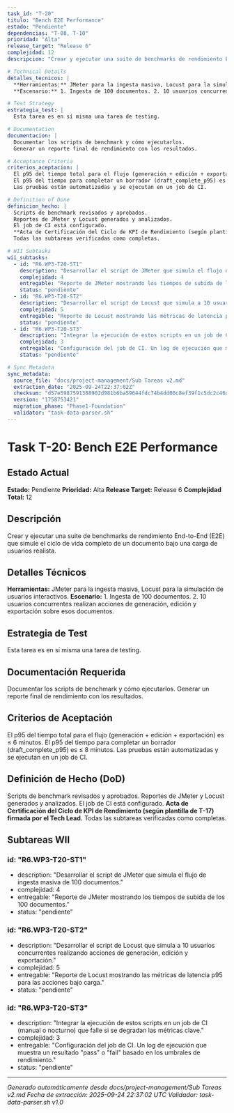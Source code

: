 ```yaml
---
task_id: "T-20"
titulo: "Bench E2E Performance"
estado: "Pendiente"
dependencias: "T-08, T-10"
prioridad: "Alta"
release_target: "Release 6"
complejidad: 12
descripcion: "Crear y ejecutar una suite de benchmarks de rendimiento End-to-End (E2E) que simule el ciclo de vida completo de un documento bajo una carga de usuarios realista."

# Technical Details
detalles_tecnicos: |
  **Herramientas:** JMeter para la ingesta masiva, Locust para la simulación de usuarios interactivos.
  **Escenario:** 1. Ingesta de 100 documentos. 2. 10 usuarios concurrentes realizan acciones de generación, edición y exportación sobre esos documentos.

# Test Strategy
estrategia_test: |
  Esta tarea es en sí misma una tarea de testing.

# Documentation
documentacion: |
  Documentar los scripts de benchmark y cómo ejecutarlos.
  Generar un reporte final de rendimiento con los resultados.

# Acceptance Criteria
criterios_aceptacion: |
  El p95 del tiempo total para el flujo (generación + edición + exportación) es ≤ 6 minutos.
  El p95 del tiempo para completar un borrador (draft_complete_p95) es ≤ 8 minutos.
  Las pruebas están automatizadas y se ejecutan en un job de CI.

# Definition of Done
definicion_hecho: |
  Scripts de benchmark revisados y aprobados.
  Reportes de JMeter y Locust generados y analizados.
  El job de CI está configurado.
  **Acta de Certificación del Ciclo de KPI de Rendimiento (según plantilla de T-17) firmada por el Tech Lead.**
  Todas las subtareas verificadas como completas.

# WII Subtasks
wii_subtasks:
  - id: "R6.WP3-T20-ST1"
    description: "Desarrollar el script de JMeter que simula el flujo de ingesta masiva de 100 documentos."
    complejidad: 4
    entregable: "Reporte de JMeter mostrando los tiempos de subida de los 100 documentos."
    status: "pendiente"
  - id: "R6.WP3-T20-ST2"
    description: "Desarrollar el script de Locust que simula a 10 usuarios concurrentes realizando acciones de generación, edición y exportación."
    complejidad: 5
    entregable: "Reporte de Locust mostrando las métricas de latencia p95 para las acciones bajo carga."
    status: "pendiente"
  - id: "R6.WP3-T20-ST3"
    description: "Integrar la ejecución de estos scripts en un job de CI (manual o nocturno) que falle si se degradan las métricas clave."
    complejidad: 3
    entregable: "Configuración del job de CI. Un log de ejecución que muestra un resultado "pass" o "fail" basado en los umbrales de rendimiento."
    status: "pendiente"

# Sync Metadata
sync_metadata:
  source_file: "docs/project-management/Sub Tareas v2.md"
  extraction_date: "2025-09-24T22:37:02Z"
  checksum: "d57e5987591388902d981b6ba59644fdc74b4dd00c8ef39f1c5dc2c46d0702b7"
  version: "1758753421"
  migration_phase: "Phase1-Foundation"
  validator: "task-data-parser.sh"
---
```


# Task T-20: Bench E2E Performance

## Estado Actual
**Estado:** Pendiente
**Prioridad:** Alta
**Release Target:** Release 6
**Complejidad Total:** 12

## Descripción
Crear y ejecutar una suite de benchmarks de rendimiento End-to-End (E2E) que simule el ciclo de vida completo de un documento bajo una carga de usuarios realista.

## Detalles Técnicos
**Herramientas:** JMeter para la ingesta masiva, Locust para la simulación de usuarios interactivos.
**Escenario:** 1. Ingesta de 100 documentos. 2. 10 usuarios concurrentes realizan acciones de generación, edición y exportación sobre esos documentos.

## Estrategia de Test
Esta tarea es en sí misma una tarea de testing.

## Documentación Requerida
Documentar los scripts de benchmark y cómo ejecutarlos.
Generar un reporte final de rendimiento con los resultados.

## Criterios de Aceptación
El p95 del tiempo total para el flujo (generación + edición + exportación) es ≤ 6 minutos.
El p95 del tiempo para completar un borrador (draft_complete_p95) es ≤ 8 minutos.
Las pruebas están automatizadas y se ejecutan en un job de CI.

## Definición de Hecho (DoD)
Scripts de benchmark revisados y aprobados.
Reportes de JMeter y Locust generados y analizados.
El job de CI está configurado.
**Acta de Certificación del Ciclo de KPI de Rendimiento (según plantilla de T-17) firmada por el Tech Lead.**
Todas las subtareas verificadas como completas.

## Subtareas WII
### id: "R6.WP3-T20-ST1"
- description: "Desarrollar el script de JMeter que simula el flujo de ingesta masiva de 100 documentos."
- complejidad: 4
- entregable: "Reporte de JMeter mostrando los tiempos de subida de los 100 documentos."
- status: "pendiente"
### id: "R6.WP3-T20-ST2"
- description: "Desarrollar el script de Locust que simula a 10 usuarios concurrentes realizando acciones de generación, edición y exportación."
- complejidad: 5
- entregable: "Reporte de Locust mostrando las métricas de latencia p95 para las acciones bajo carga."
- status: "pendiente"
### id: "R6.WP3-T20-ST3"
- description: "Integrar la ejecución de estos scripts en un job de CI (manual o nocturno) que falle si se degradan las métricas clave."
- complejidad: 3
- entregable: "Configuración del job de CI. Un log de ejecución que muestra un resultado "pass" o "fail" basado en los umbrales de rendimiento."
- status: "pendiente"

---
*Generado automáticamente desde docs/project-management/Sub Tareas v2.md*
*Fecha de extracción: 2025-09-24 22:37:02 UTC*
*Validador: task-data-parser.sh v1.0*

